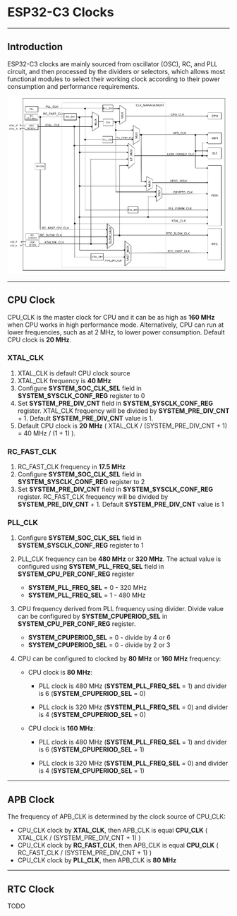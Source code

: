 # ESP32-C3 Clocks

------

## Introduction

ESP32-C3 clocks are mainly sourced from oscillator (OSC), RC, and PLL circuit, and then processed by the dividers or selectors, which allows most functional modules to select their working clock according to their power consumption and performance requirements.

![GPIO System](images/clocks.png)

------

## CPU Clock

CPU_CLK is the master clock for CPU and it can be as high as **160 MHz** when CPU works in high performance mode. Alternatively, CPU can run at lower frequencies, such as at 2 MHz, to lower power consumption. Default CPU clock is **20 MHz**.

### XTAL_CLK

1. XTAL_CLK is default CPU clock source
2. XTAL_CLK frequency is **40 MHz**
3. Configure **SYSTEM_SOC_CLK_SEL** field in **SYSTEM_SYSCLK_CONF_REG** register to 0
4. Set **SYSTEM_PRE_DIV_CNT** field in **SYSTEM_SYSCLK_CONF_REG** register. XTAL_CLK frequency will be divided by **SYSTEM_PRE_DIV_CNT** + 1. Default **SYSTEM_PRE_DIV_CNT** value is 1.
5. Default CPU clock is **20 MHz** ( XTAL_CLK / (SYSTEM_PRE_DIV_CNT + 1) = 40 MHz / (1 + 1) ). 



### RC_FAST_CLK

1. RC_FAST_CLK frequency in **17.5 MHz**
2. Configure **SYSTEM_SOC_CLK_SEL** field in **SYSTEM_SYSCLK_CONF_REG** register to 2
3. Set **SYSTEM_PRE_DIV_CNT** field in **SYSTEM_SYSCLK_CONF_REG** register. RC_FAST_CLK frequency will be divided by **SYSTEM_PRE_DIV_CNT** + 1. Default **SYSTEM_PRE_DIV_CNT** value is 1



### PLL_CLK

1. Configure **SYSTEM_SOC_CLK_SEL** field in **SYSTEM_SYSCLK_CONF_REG** register to 1

2. PLL_CLK frequency can be **480 MHz** or **320 MHz**. The actual value is configured using **SYSTEM_PLL_FREQ_SEL** field in **SYSTEM_CPU_PER_CONF_REG** register
   - **SYSTEM_PLL_FREQ_SEL** = 0 - 320 MHz
   - **SYSTEM_PLL_FREQ_SEL** = 1 - 480 MHz

3. CPU frequency derived from PLL frequency using divider. Divide value can be configured by **SYSTEM_CPUPERIOD_SEL** in **SYSTEM_CPU_PER_CONF_REG** register. 

   - **SYSTEM_CPUPERIOD_SEL** = 0 - divide by 4 or 6
   - **SYSTEM_CPUPERIOD_SEL** = 0 - divide by 2 or 3

4. CPU can be configured to clocked by **80 MHz** or **160 MHz** frequency:

   - CPU clock is **80 MHz**:

     - PLL clock is 480 MHz (**SYSTEM_PLL_FREQ_SEL** = 1) and divider is 6 (**SYSTEM_CPUPERIOD_SEL** = 0)

     - PLL clock is 320 MHz (**SYSTEM_PLL_FREQ_SEL** = 0) and divider is 4 (**SYSTEM_CPUPERIOD_SEL** = 0)

   - CPU clock is **160 MHz**:

     - PLL clock is 480 MHz (**SYSTEM_PLL_FREQ_SEL** = 1) and divider is 6 (**SYSTEM_CPUPERIOD_SEL** = 1)

     - PLL clock is 320 MHz (**SYSTEM_PLL_FREQ_SEL** = 0) and divider is 4 (**SYSTEM_CPUPERIOD_SEL** = 1)



------

## APB Clock

The frequency of APB_CLK is determined by the clock source of CPU_CLK:

- CPU_CLK clock by **XTAL_CLK**, then APB_CLK is equal **CPU_CLK** ( XTAL_CLK / (SYSTEM_PRE_DIV_CNT + 1) )
- CPU_CLK clock by **RC_FAST_CLK**, then APB_CLK is equal **CPU_CLK** ( RC_FAST_CLK / (SYSTEM_PRE_DIV_CNT + 1) )
- CPU_CLK clock by **PLL_CLK**, then APB_CLK is **80 MHz**



------

## RTC Clock

TODO